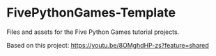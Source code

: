 # FivePythonGames-Template
 Files and assets for the Five Python Games tutorial projects. 

Based on this project:  https://youtu.be/8OMghdHP-zs?feature=shared


